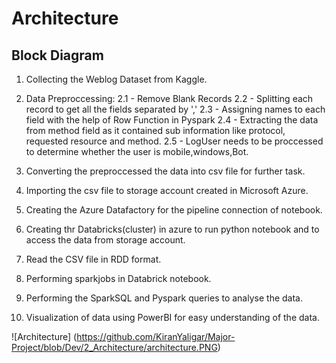# Architecture

## Block Diagram

1. Collecting the Weblog Dataset from Kaggle.
2. Data Preproccessing:
   2.1 - Remove Blank Records
   2.2 - Splitting each record to get all the fields separated by ','
   2.3 - Assigning names to each field with the help of Row Function in Pyspark
   2.4 - Extracting the data from method field as it contained sub information like protocol,
         requested resource and method.
   2.5 - LogUser needs to be proccessed to determine whether the user is mobile,windows,Bot.

3. Converting the preproccessed the data into csv file for further task.
4. Importing the csv file to storage account created in Microsoft Azure.
5. Creating the Azure Datafactory for the pipeline connection of notebook.
6. Creating thr Databricks(cluster) in azure to run python notebook and to access the data from
storage account.
7. Read the CSV file in RDD format.
8. Performing sparkjobs in Databrick notebook.
9. Performing the SparkSQL and Pyspark queries to analyse the data.
10. Visualization of data using PowerBI for easy understanding of the data.

![Architecture] (https://github.com/KiranYaligar/Major-Project/blob/Dev/2_Architecture/architecture.PNG)
         